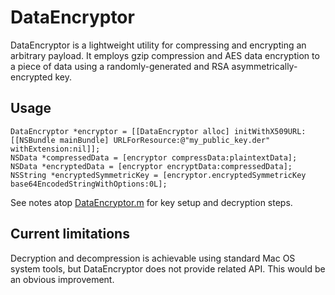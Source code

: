# DataEncryptor

DataEncryptor is a lightweight utility for compressing and encrypting an arbitrary payload. It employs gzip compression and AES data encryption to a piece of data using a randomly-generated and RSA asymmetrically-encrypted key.

## Usage

```objc
DataEncryptor *encryptor = [[DataEncryptor alloc] initWithX509URL:[[NSBundle mainBundle] URLForResource:@"my_public_key.der" withExtension:nil]];
NSData *compressedData = [encryptor compressData:plaintextData];
NSData *encryptedData = [encryptor encryptData:compressedData];
NSString *encryptedSymmetricKey = [encryptor.encryptedSymmetricKey base64EncodedStringWithOptions:0L];
```

See notes atop [DataEncryptor.m](./DataEncryptor/DataEncryptor.m) for key setup and decryption steps.

## Current limitations

Decryption and decompression is achievable using standard Mac OS system tools, but DataEncryptor does not provide related API. This would be an obvious improvement.

